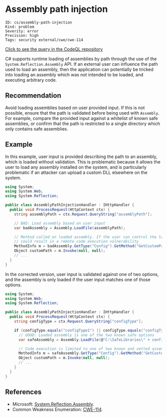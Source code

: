 # Assembly path injection

```
ID: cs/assembly-path-injection
Kind: problem
Severity: error
Precision: high
Tags: security external/cwe/cwe-114

```
[Click to see the query in the CodeQL repository](https://github.com/github/codeql/tree/main/csharp/ql/src/Security%20Features/CWE-114/AssemblyPathInjection.ql)

C# supports runtime loading of assemblies by path through the use of the `System.Reflection.Assembly` API. If an external user can influence the path used to load an assembly, then the application can potentially be tricked into loading an assembly which was not intended to be loaded, and executing arbitrary code.


## Recommendation
Avoid loading assemblies based on user provided input. If this is not possible, ensure that the path is validated before being used with `Assembly`. For example, compare the provided input against a whitelist of known safe assemblies, or confirm that the path is restricted to a single directory which only contains safe assemblies.


## Example
In this example, user input is provided describing the path to an assembly, which is loaded without validation. This is problematic because it allows the user to load any assembly installed on the system, and is particularly problematic if an attacker can upload a custom DLL elsewhere on the system.


```csharp
using System;
using System.Web;
using System.Reflection;

public class AssemblyPathInjectionHandler : IHttpHandler {
  public void ProcessRequest(HttpContext ctx) {
    string assemblyPath = ctx.Request.QueryString["assemblyPath"];

    // BAD: Load assembly based on user input
    var badAssembly = Assembly.LoadFile(assemblyPath);

    // Method called on loaded assembly. If the user can control the loaded assembly, then this
    // could result in a remote code execution vulnerability
    MethodInfo m = badAssembly.GetType("Config").GetMethod("GetCustomPath");
    Object customPath = m.Invoke(null, null);
    // ...
  }
}
```
In the corrected version, user input is validated against one of two options, and the assembly is only loaded if the user input matches one of those options.


```csharp
using System;
using System.Web;
using System.Reflection;

public class AssemblyPathInjectionHandler : IHttpHandler {
  public void ProcessRequest(HttpContext ctx) {
    string configType = ctx.Request.QueryString["configType"];

    if (configType.equals("configType1") || configType.equals("configType2")) {
      // GOOD: Loaded assembly is one of the two known safe options
      var safeAssembly = Assembly.LoadFile(@"C:\SafeLibraries\" + configType + ".dll");

      // Code execution is limited to one of two known and vetted assemblies
      MethodInfo m = safeAssembly.GetType("Config").GetMethod("GetCustomPath");
      Object customPath = m.Invoke(null, null);
      // ...
    }
  }
}
```

## References
* Microsoft: [System.Reflection.Assembly](https://docs.microsoft.com/en-us/dotnet/api/system.reflection.assembly?view=netframework-4.8).
* Common Weakness Enumeration: [CWE-114](https://cwe.mitre.org/data/definitions/114.html).